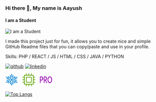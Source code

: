 ### Hi there 👋, My name is Aayush
#### I am a Student
![I am a Student]([https://github.com/aayushsthaa/aayushsthaa/blob/1934a96594ffd1dbf206d5edd9b2613a673bd8d8/Aayush%20Shrestha.png](https://github.com/aayushsthaa/aayushsthaa/blob/2b0efbced3e99cad058b13c442503461ae2b7d7a/Aayush%20Shrestha.png))

I made this project just for fun, it allows you to create nice and simple GitHub Readme files that you can copy/paste and use in your profile.

Skills: PHP / REACT / JS / HTML / CSS / JAVA / PYTHON 



[<img src='https://cdn.jsdelivr.net/npm/simple-icons@3.0.1/icons/github.svg' alt='github' height='40'>](https://github.com/aayushsthaa)  [<img src='https://cdn.jsdelivr.net/npm/simple-icons@3.0.1/icons/linkedin.svg' alt='linkedin' height='40'>](https://www.linkedin.com/in/aayushshrestha10/)  

<a href='https://archiveprogram.github.com/'><img src='https://raw.githubusercontent.com/acervenky/animated-github-badges/master/assets/acbadge.gif' width='40' height='40'></a> <a href='https://docs.github.com/en/developers'><img src='https://raw.githubusercontent.com/acervenky/animated-github-badges/master/assets/devbadge.gif' width='40' height='40'></a> <a href='https://github.com/pricing'><img src='https://raw.githubusercontent.com/acervenky/animated-github-badges/master/assets/pro.gif' width='40' height='40'></a> 

[![Top Langs](https://github-readme-stats.vercel.app/api/top-langs/?username=aayushsthaa)](https://github.com/anuraghazra/github-readme-stats)

